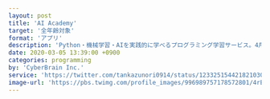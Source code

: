 ```yaml
---
layout: post
title: 'AI Academy'
target: '全年齢対象'
format: 'アプリ'
description: 'Python・機械学習・AIを実践的に学べるプログラミング学習サービス。4月2日まで無償提供中。'
date: 2020-03-05 13:39:00 +0900
categories: programming
by: 'CyberBrain Inc.'
service: 'https://twitter.com/tankazunori0914/status/1233251544218210304?s=20'
image-url: 'https://pbs.twimg.com/profile_images/996989757178572801/4rEy_oim_400x400.jpg'
---
```

